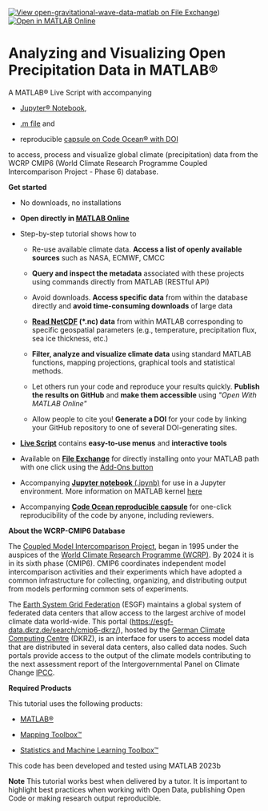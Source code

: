 [![View open-gravitational-wave-data-matlab on File Exchange](https://www.mathworks.com/matlabcentral/images/matlab-file-exchange.svg)](https://www.mathworks.com/matlabcentral/fileexchange/160986-precipitation-variability-analysis-matlab))
[![Open in MATLAB Online](https://www.mathworks.com/images/responsive/global/open-in-matlab-online.svg)](https://matlab.mathworks.com/open/github/v1?repo=mathworks/Precipitation-Variability-Analysis-MATLAB&file=Analyzing_and_Visualizing_Open_Precipitation_Data.mlx)

# Analyzing and Visualizing Open Precipitation Data in MATLAB®

A MATLAB® Live Script with accompanying

-   [Jupyter®
    Notebook](https://github.com/mathworks/Precipitation-Variability-Analysis-MATLAB/blob/main/Analyzing_and_Visualizing_Open_Precipitation_Data.ipynb),

-   [.m
    file](https://github.com/mathworks/Precipitation-Variability-Analysis-MATLAB/blob/main/Analyzing_and_Visualizing_Open_Precipitation_Data_Script.m)
    and

-   reproducible [capsule on Code Ocean® with DOI](https://codeocean.com/capsule/0990523/tree/v1) 

to access, process and visualize global climate (precipitation) data
from the WCRP CMIP6 (World Climate Research Programme Coupled
Intercomparison Project - Phase 6) database.

**Get started**

-   No downloads, no installations

-   **Open directly in [MATLAB Online](https://uk.mathworks.com/products/matlab-online.html)**

-   Step-by-step tutorial shows how to

    -   Re-use available climate data. **Access a list of openly
        available sources** such as NASA, ECMWF, CMCC

    -   **Query and inspect the metadata** associated with these
        projects using commands directly from MATLAB (RESTful API)

    -   Avoid downloads. **Access specific data** from within the
        database directly and **avoid time-consuming downloads** of
        large data

    -   **[Read NetCDF](https://uk.mathworks.com/help/matlab/network-common-data-form.html) (\*.nc) data** from within MATLAB corresponding to
        specific geospatial parameters (e.g., temperature, precipitation
        flux, sea ice thickness, etc.) 

    -   **Filter, analyze and visualize climate data** using standard
        MATLAB functions, mapping projections, graphical tools and
        statistical methods.

    -   Let others run your code and reproduce your results quickly.
        **Publish the results on GitHub** and **make them accessible**
        using *"Open With MATLAB Online"*

    -   Allow people to cite you! **Generate a DOI** for your code by
        linking your GitHub repository to one of several DOI-generating
        sites.

-   **[Live Script](https://uk.mathworks.com/products/matlab/live-editor.html)** contains **easy-to-use menus** and **interactive
    tools**

-   Available on [**File
    Exchange**](https://www.mathworks.com/matlabcentral/fileexchange/)
    for directly installing onto your MATLAB path with one click using
    the [Add-Ons
    button](https://www.mathworks.com/help/matlab/matlab_env/get-add-ons.html)

-   Accompanying [**Jupyter notebook** (.ipynb)](https://github.com/mathworks/Precipitation-Variability-Analysis-MATLAB/blob/main/Analyzing_and_Visualizing_Open_Precipitation_Data.ipynb) for use in a Jupyter
    environment. More information on MATLAB kernel
    [here](https://www.mathworks.com/products/reference-architectures/jupyter.html)

-   Accompanying [**Code Ocean reproducible capsule**](https://codeocean.com/capsule/0990523/tree/v1) for one-click
    reproducibility of the code by anyone, including reviewers.

**About the WCRP-CMIP6 Database**

The [Coupled Model Intercomparison
Project](https://www.wcrp-climate.org/wgcm-cmip), began in 1995 under
the auspices of the [World Climate Research Programme
(WCRP)](https://www.wcrp-climate.org/about-wcrp/wcrp-overview). By 2024
it is in its sixth phase (CMIP6). CMIP6 coordinates independent model
intercomparison activities and their
experiments which
have adopted a common infrastructure for collecting, organizing, and
distributing output from models performing common sets of experiments.

The [Earth System Grid Federation](http://esgf.llnl.gov/) (ESGF)
maintains a global system of federated data centers that allow access to
the largest archive of model climate data world-wide. This portal
(<https://esgf-data.dkrz.de/search/cmip6-dkrz/>), hosted by the [German
Climate Computing
Centre](https://www.dkrz.de/?set_language=en&cl=en) (DKRZ),
is an interface for users to access model data that are distributed in
several data centers, also called data nodes. Such portals provide
access to the output of the climate models contributing to the next
assessment report of the Intergovernmental Panel on Climate
Change [IPCC](http://www.ipcc.ch/).

**Required Products**

This tutorial uses the following products:

-   [MATLAB®](https://www.mathworks.com/products/matlab.html)

-   [Mapping Toolbox™](https://www.mathworks.com/help/map/index.html)

-   [Statistics and Machine Learning Toolbox™](https://www.mathworks.com/help/stats/)

This code has been developed and tested using MATLAB 2023b

**Note** This tutorial works best when delivered by a tutor. It is
important to highlight best practices when working with Open Data,
publishing Open Code or making research output reproducible.
